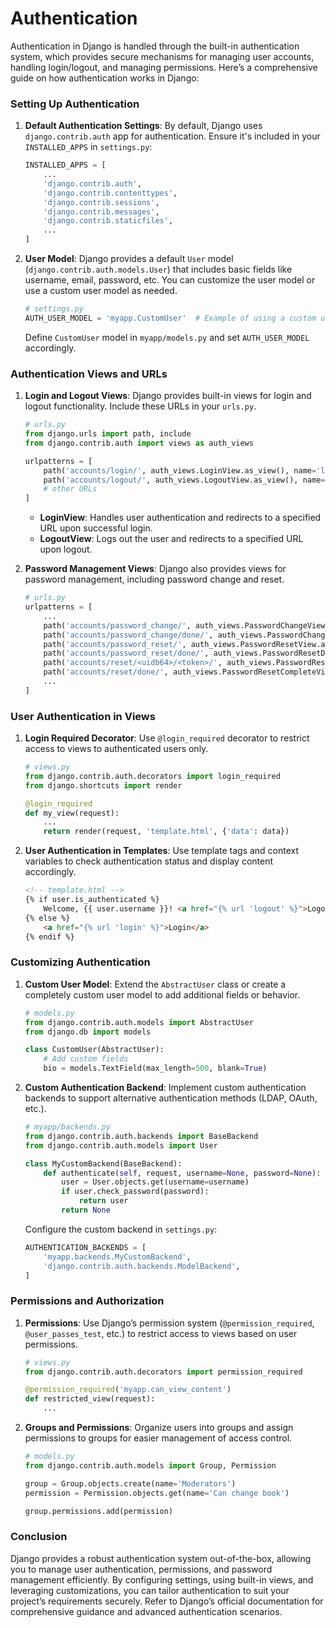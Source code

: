 # Authentication

Authentication in Django is handled through the built-in authentication system, which provides secure mechanisms for managing user accounts, handling login/logout, and managing permissions. Here’s a comprehensive guide on how authentication works in Django:

### Setting Up Authentication

1. **Default Authentication Settings**: By default, Django uses `django.contrib.auth` app for authentication. Ensure it's included in your `INSTALLED_APPS` in `settings.py`:

   ```python
   INSTALLED_APPS = [
       ...
       'django.contrib.auth',
       'django.contrib.contenttypes',
       'django.contrib.sessions',
       'django.contrib.messages',
       'django.contrib.staticfiles',
       ...
   ]
   ```

2. **User Model**: Django provides a default `User` model (`django.contrib.auth.models.User`) that includes basic fields like username, email, password, etc. You can customize the user model or use a custom user model as needed.

   ```python
   # settings.py
   AUTH_USER_MODEL = 'myapp.CustomUser'  # Example of using a custom user model
   ```

   Define `CustomUser` model in `myapp/models.py` and set `AUTH_USER_MODEL` accordingly.

### Authentication Views and URLs

1. **Login and Logout Views**: Django provides built-in views for login and logout functionality. Include these URLs in your `urls.py`.

   ```python
   # urls.py
   from django.urls import path, include
   from django.contrib.auth import views as auth_views

   urlpatterns = [
       path('accounts/login/', auth_views.LoginView.as_view(), name='login'),
       path('accounts/logout/', auth_views.LogoutView.as_view(), name='logout'),
       # other URLs
   ]
   ```

   - **LoginView**: Handles user authentication and redirects to a specified URL upon successful login.
   - **LogoutView**: Logs out the user and redirects to a specified URL upon logout.

2. **Password Management Views**: Django also provides views for password management, including password change and reset.

   ```python
   # urls.py
   urlpatterns = [
       ...
       path('accounts/password_change/', auth_views.PasswordChangeView.as_view(), name='password_change'),
       path('accounts/password_change/done/', auth_views.PasswordChangeDoneView.as_view(), name='password_change_done'),
       path('accounts/password_reset/', auth_views.PasswordResetView.as_view(), name='password_reset'),
       path('accounts/password_reset/done/', auth_views.PasswordResetDoneView.as_view(), name='password_reset_done'),
       path('accounts/reset/<uidb64>/<token>/', auth_views.PasswordResetConfirmView.as_view(), name='password_reset_confirm'),
       path('accounts/reset/done/', auth_views.PasswordResetCompleteView.as_view(), name='password_reset_complete'),
       ...
   ]
   ```

### User Authentication in Views

1. **Login Required Decorator**: Use `@login_required` decorator to restrict access to views to authenticated users only.

   ```python
   # views.py
   from django.contrib.auth.decorators import login_required
   from django.shortcuts import render

   @login_required
   def my_view(request):
       ...
       return render(request, 'template.html', {'data': data})
   ```

2. **User Authentication in Templates**: Use template tags and context variables to check authentication status and display content accordingly.

   ```html
   <!-- template.html -->
   {% if user.is_authenticated %}
       Welcome, {{ user.username }}! <a href="{% url 'logout' %}">Logout</a>
   {% else %}
       <a href="{% url 'login' %}">Login</a>
   {% endif %}
   ```

### Customizing Authentication

1. **Custom User Model**: Extend the `AbstractUser` class or create a completely custom user model to add additional fields or behavior.

   ```python
   # models.py
   from django.contrib.auth.models import AbstractUser
   from django.db import models

   class CustomUser(AbstractUser):
       # Add custom fields
       bio = models.TextField(max_length=500, blank=True)
   ```

2. **Custom Authentication Backend**: Implement custom authentication backends to support alternative authentication methods (LDAP, OAuth, etc.).

   ```python
   # myapp/backends.py
   from django.contrib.auth.backends import BaseBackend
   from django.contrib.auth.models import User

   class MyCustomBackend(BaseBackend):
       def authenticate(self, request, username=None, password=None):
           user = User.objects.get(username=username)
           if user.check_password(password):
               return user
           return None
   ```

   Configure the custom backend in `settings.py`:

   ```python
   AUTHENTICATION_BACKENDS = [
       'myapp.backends.MyCustomBackend',
       'django.contrib.auth.backends.ModelBackend',
   ]
   ```

### Permissions and Authorization

1. **Permissions**: Use Django’s permission system (`@permission_required`, `@user_passes_test`, etc.) to restrict access to views based on user permissions.

   ```python
   # views.py
   from django.contrib.auth.decorators import permission_required

   @permission_required('myapp.can_view_content')
   def restricted_view(request):
       ...
   ```

2. **Groups and Permissions**: Organize users into groups and assign permissions to groups for easier management of access control.

   ```python
   # models.py
   from django.contrib.auth.models import Group, Permission

   group = Group.objects.create(name='Moderators')
   permission = Permission.objects.get(name='Can change book')

   group.permissions.add(permission)
   ```

### Conclusion

Django provides a robust authentication system out-of-the-box, allowing you to manage user authentication, permissions, and password management efficiently. By configuring settings, using built-in views, and leveraging customizations, you can tailor authentication to suit your project’s requirements securely. Refer to Django’s official documentation for comprehensive guidance and advanced authentication scenarios.